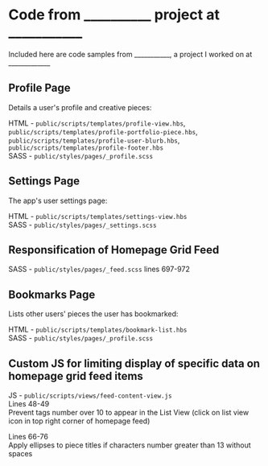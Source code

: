 # Code from __________ project at ___________
Included here are code samples from ___________, a project I worked on at _____________

## Profile Page
Details a user's profile and creative pieces:  

HTML - `public/scripts/templates/profile-view.hbs`, `public/scripts/templates/profile-portfolio-piece.hbs`, `public/scripts/templates/profile-user-blurb.hbs`, `public/scripts/templates/profile-footer.hbs`  
SASS - `public/styles/pages/_profile.scss`

## Settings Page 
The app's user settings page:  

HTML - `public/scripts/templates/settings-view.hbs`  
SASS - `public/styles/pages/_settings.scss`

## Responsification of Homepage Grid Feed  

SASS - `public/styles/pages/_feed.scss` lines 697-972

## Bookmarks Page
Lists other users' pieces the user has bookmarked:  

HTML - `public/scripts/templates/bookmark-list.hbs`  
SASS - `public/styles/pages/_profile.scss`  

## Custom JS for limiting display of specific data on homepage grid feed items  

JS - `public/scripts/views/feed-content-view.js`  
Lines 48-49  
Prevent tags number over 10 to appear in the List View (click on list view icon in top right corner of homepage feed)  

Lines 66-76  
Apply ellipses to piece titles if characters number greater than 13 without spaces
